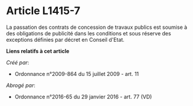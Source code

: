 # Article L1415-7

La passation des contrats de concession de travaux publics est soumise à des obligations de publicité dans les conditions et
sous réserve des exceptions définies par décret en Conseil d'Etat.

**Liens relatifs à cet article**

_Créé par_:

  - Ordonnance n°2009-864 du 15 juillet 2009 - art. 11

_Abrogé par_:

  - Ordonnance n°2016-65 du 29 janvier 2016 - art. 77 (VD)

